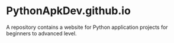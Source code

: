 # PythonApkDev.github.io
A repository contains a website for Python application projects for beginners to advanced level.
